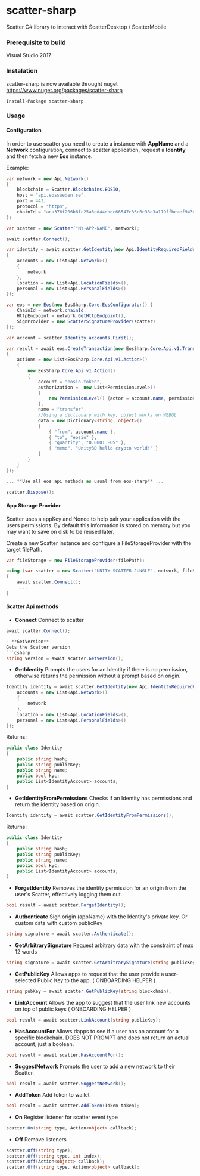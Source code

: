 # scatter-sharp
Scatter C# library to interact with ScatterDesktop / ScatterMobile

### Prerequisite to build

Visual Studio 2017 

### Instalation
scatter-sharp is now available throught nuget https://www.nuget.org/packages/scatter-sharp
```
Install-Package scatter-sharp
```

### Usage

#### Configuration

In order to use scatter you need to create a instance with **AppName** and a **Network** configuration, connect to scatter application, request a **Identity** and then fetch a new **Eos** instance.

Example:

```csharp
var network = new Api.Network()
{
    blockchain = Scatter.Blockchains.EOSIO,
    host = "api.eossweden.se",
    port = 443,
    protocol = "https",
    chainId = "aca376f206b8fc25a6ed44dbdc66547c36c6c33e3a119ffbeaef943642f0e906"
};

var scatter = new Scatter("MY-APP-NAME", network);

await scatter.Connect();

var identity = await scatter.GetIdentity(new Api.IdentityRequiredFields()
{
    accounts = new List<Api.Network>()
    {
        network
    },
    location = new List<Api.LocationFields>(),
    personal = new List<Api.PersonalFields>()
});

var eos = new Eos(new EosSharp.Core.EosConfigurator() {
    ChainId = network.chainId,
    HttpEndpoint = network.GetHttpEndpoint(),
    SignProvider = new ScatterSignatureProvider(scatter)
});

var account = scatter.Identity.accounts.First();

var result = await eos.CreateTransaction(new EosSharp.Core.Api.v1.Transaction()
{
    actions = new List<EosSharp.Core.Api.v1.Action>()
    {
        new EosSharp.Core.Api.v1.Action()
        {
            account = "eosio.token",
            authorization =  new List<PermissionLevel>()
            {
                new PermissionLevel() {actor = account.name, permission = account.authority }
            },
            name = "transfer",
			//Using a dictionary with key, object works on WEBGL
            data = new Dictionary<string, object>()
            {
                { "from", account.name },
                { "to", "eosio" },
                { "quantity", "0.0001 EOS" },
                { "memo", "Unity3D hello crypto world!" }
            }
        }
    }
});

... **Use all eos api methods as usual from eos-sharp** ...

scatter.Dispose();
```

#### App Storage Provider

Scatter uses a appKey and Nonce to help pair your application with the users permissions. By default this information is stored on memory but you may want to save on disk to be reused later.

Create a new Scatter instance and configure a FileStorageProvider with the target filePath.
```csharp
var fileStorage = new FileStorageProvider(filePath);

using (var scatter = new Scatter("UNITY-SCATTER-JUNGLE", network, fileStorage))
{
    await scatter.Connect();
    ....    
}
```

#### Scatter Api methods
- **Connect**
Connect to scatter
```csharp
await scatter.Connect();

- **GetVersion**
Gets the Scatter version
```csharp
string version = await scatter.GetVersion();
```

- **GetIdentity**
Prompts the users for an Identity if there is no permission, otherwise returns the permission without a prompt based on origin.
```csharp
Identity identity = await scatter.GetIdentity(new Api.IdentityRequiredFields() {
    accounts = new List<Api.Network>()
    {
        network
    },
    location = new List<Api.LocationFields>(),
    personal = new List<Api.PersonalFields>()
});
```
Returns:
```csharp
public class Identity
{
    public string hash;
    public string publicKey;
    public string name;
    public bool kyc;
    public List<IdentityAccount> accounts;
}
```

- **GetIdentityFromPermissions**
Checks if an Identity has permissions and return the identity based on origin.
```csharp
Identity identity = await scatter.GetIdentityFromPermissions();
```
Returns:
```csharp
public class Identity
{
    public string hash;
    public string publicKey;
    public string name;
    public bool kyc;
    public List<IdentityAccount> accounts;
}
```

- **ForgetIdentity**
Removes the identity permission for an origin from the user's Scatter, effectively logging them out.
```csharp
bool result = await scatter.ForgetIdentity();
```

- **Authenticate**
Sign origin (appName) with the Identity's private key. Or custom data with custom publicKey
```csharp
string signature = await scatter.Authenticate();
```

- **GetArbitrarySignature**
Request arbitrary data with the constraint of max 12 words
```csharp
string signature = await scatter.GetArbitrarySignature(string publicKey, string data, string whatfor = "", bool isHash = false);
```

- **GetPublicKey**
Allows apps to request that the user provide a user-selected Public Key to the app. ( ONBOARDING HELPER )
```csharp
string pubKey = await scatter.GetPublicKey(string blockchain);
```

- **LinkAccount**
Allows the app to suggest that the user link new accounts on top of public keys ( ONBOARDING HELPER )
```csharp
bool result = await scatter.LinkAccount(string publicKey);
```

- **HasAccountFor**
Allows dapps to see if a user has an account for a specific blockchain. DOES NOT PROMPT and does not return an actual account, just a boolean.
```csharp
bool result = await scatter.HasAccountFor();
```

- **SuggestNetwork**
Prompts the user to add a new network to their Scatter.
```csharp
bool result = await scatter.SuggestNetwork();
```

- **AddToken**
Add token to wallet
```csharp
bool result = await scatter.AddToken(Token token);
```

- **On**
Register listener for scatter event type
```csharp
scatter.On(string type, Action<object> callback);
```

- **Off**
Remove listeners
```csharp
scatter.Off(string type);
scatter.Off(string type, int index);
scatter.Off(Action<object> callback);
scatter.Off(string type, Action<object> callback);

```
